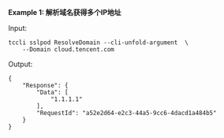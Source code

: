 **Example 1: 解析域名获得多个IP地址**



Input: 

```
tccli sslpod ResolveDomain --cli-unfold-argument  \
    --Domain cloud.tencent.com
```

Output: 
```
{
    "Response": {
        "Data": [
            "1.1.1.1"
        ],
        "RequestId": "a52e2d64-e2c3-44a5-9cc6-4dacd1a484b5"
    }
}
```

